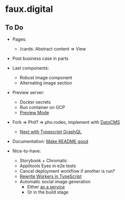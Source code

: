 # faux.digital

## To Do

- Pages:
  - /cards: Abstract content => View
- Post business case in parts
- Last components:
  - Robust image component
  - Alternating image section
- Preview server:
  - Docker secrets
  - Run container on GCP
  - [Preview Mode](https://nextjs.org/docs/advanced-features/preview-mode)
- Fork => Phở? => pho.rodeo, implement with [DatoCMS](https://github.com/vercel/next.js/tree/canary/examples/cms-datocms)
  - [Next with Typescript GraphQL](https://github.com/vercel/next.js/tree/canary/examples/with-typescript-graphql)
- Documentation: [Make README good](https://www.makeareadme.com/)

- Nice-to-have:
  - Storybook + Chromatic
  - Applitools Eyes in e2e tests
  - Cancel deployment workflow if another is run?
  - [Rewrite Workers in TypeScript](https://github.com/EverlastingBugstopper/worker-typescript-template)
  - Automatic social image generation
    - Either [as a service](https://github.com/vercel/og-image)
    - Or in the build stage
